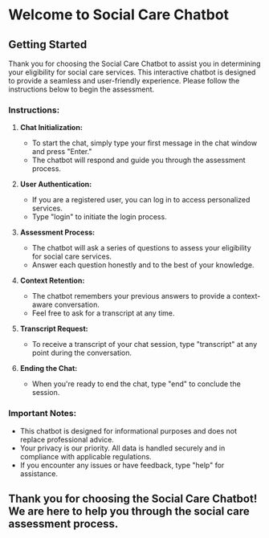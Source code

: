 # Welcome to Social Care Chatbot

## Getting Started

Thank you for choosing the Social Care Chatbot to assist you in determining your eligibility for social care services. This interactive chatbot is designed to provide a seamless and user-friendly experience. Please follow the instructions below to begin the assessment.

### Instructions:

1. **Chat Initialization:**
   - To start the chat, simply type your first message in the chat window and press "Enter."
   - The chatbot will respond and guide you through the assessment process.

2. **User Authentication:**
   - If you are a registered user, you can log in to access personalized services.
   - Type "login" to initiate the login process.

3. **Assessment Process:**
   - The chatbot will ask a series of questions to assess your eligibility for social care services.
   - Answer each question honestly and to the best of your knowledge.

4. **Context Retention:**
   - The chatbot remembers your previous answers to provide a context-aware conversation.
   - Feel free to ask for a transcript at any time.

5. **Transcript Request:**
   - To receive a transcript of your chat session, type "transcript" at any point during the conversation.

6. **Ending the Chat:**
   - When you're ready to end the chat, type "end" to conclude the session.

### Important Notes:

- This chatbot is designed for informational purposes and does not replace professional advice.
- Your privacy is our priority. All data is handled securely and in compliance with applicable regulations.
- If you encounter any issues or have feedback, type "help" for assistance.

## Thank you for choosing the Social Care Chatbot! We are here to help you through the social care assessment process.